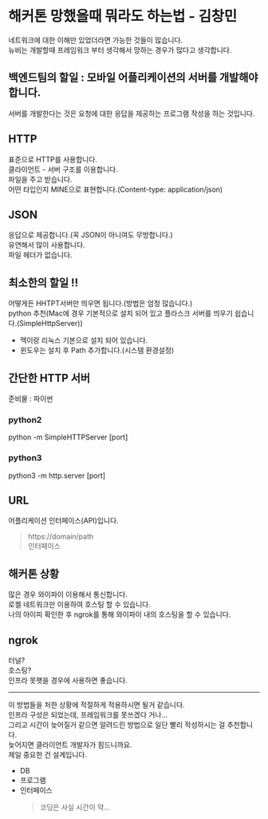# 해커톤 망했을때 뭐라도 하는법 - 김창민

네트워크에 대한 이해만 있었더라면 가능한 것들이 많습니다.  
뉴비는 개발할때 프레임워크 부터 생각해서 망하는 경우가 많다고 생각합니다.

## 백엔드팀의 할일 : 모바일 어플리케이션의 서버를 개발해야 합니다.

서버를 개발한다는 것은 요청에 대한 응답을 제공하는 프로그램 작성을 하는 것입니다.

## HTTP

표준으로 HTTP를 사용합니다.  
클라이언트 - 서버 구조를 이용합니다.  
파일을 주고 받습니다.  
어떤 타입인지 MINE으로 표현합니다.(Content-type: application/json)

## JSON

응답으로 제공합니다.(꼭 JSON이 아니여도 무방합니다.)  
유연해서 많이 사용합니다.  
파일 헤더가 없습니다.

## 최소한의 할일 !!

어떻게든 HHTPT서버만 띄우면 됩니다.(방법은 엄청 많습니다.)  
python 추천(Mac에 경우 기본적으로 설치 되어 있고 플라스크 서버를 띄우기 쉽습니다.(SimpleHttpServer))

- 맥이랑 리눅스 기본으로 설치 되어 있습니다.
- 윈도우는 설치 후 Path 추가합니다.(시스템 환경설정)

## 간단한 HTTP 서버

준비물 : 파이썬

### python2

python -m SimpleHTTPServer [port]

### python3

python3 -m http.server [port]

## URL

어플리케이션 인터페이스(API)입니다.

> https://domain/path  
> 인터페이스

## 해커톤 상황

많은 경우 와이파이 이용해서 통신합니다.  
로켈 네트워크만 이용하여 호스팅 할 수 있습니다.  
나의 아이피 확인한 후 ngrok를 통해 와이파이 내의 호스팅을 할 수 있습니다.

## ngrok

터널?  
호스팅?  
인프라 못햇을 경우에 사용하면 좋습니다.

---

이 방법들을 처한 상황에 적절하게 적용하시면 될거 같습니다.  
인프라 구성은 되었는데, 프레임워크를 못쓰겠다 거나...  
그리고 시간이 늦어질거 같으면 알려드린 방법으로 일단 빨리 작성하시는 걸 추천합니다.  
늦어지면 클라이언트 개발자가 힘드니까요.  
제일 중요한 건 설계입니다.

- DB
- 프로그램
- 인터페이스
  > 코딩은 사실 시간이 약...
